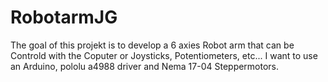 # RobotarmJG
The goal of this projekt is to develop a 6 axies Robot arm that can be Controld with the Coputer or Joysticks, Potentiometers, etc... I want to use an Arduino, pololu a4988 driver and Nema 17-04 Steppermotors. 
